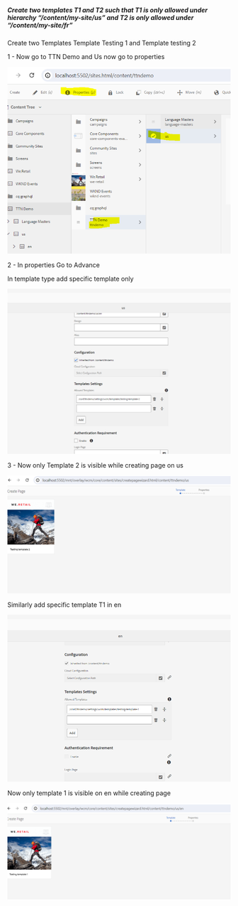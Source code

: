 ##### Create two templates T1 and T2 such that T1 is only allowed under hierarchy “/content/my-site/us” and T2 is only allowed under “/content/my-site/fr”


Create two Templates Template Testing 1 and Template testing 2

1 - Now go to TTN Demo and Us now go to properties 

![img_28.png](img_28.png)

2 - In properties Go to Advance 

In template type add specific template only

![img_30.png](img_30.png)

3 - Now only Template 2 is visible while creating page on us

![img_31.png](img_31.png)

Similarly add  specific template T1 in en

![img_32.png](img_32.png)

Now only template 1 is visible on en while creating page

![img_33.png](img_33.png)